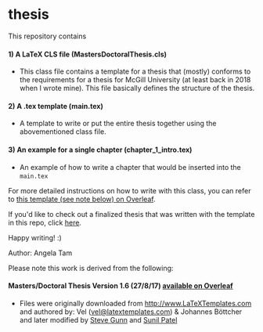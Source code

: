 # thesis

This repository contains 
#### 1) A LaTeX CLS file (MastersDoctoralThesis.cls)
* This class file contains a template for a thesis that (mostly) conforms to the requirements for a thesis for McGill University (at least back in 2018 when I wrote mine). This file basically defines the structure of the thesis.
#### 2) A .tex template (main.tex)
* A template to write or put the entire thesis together using the abovementioned class file.
#### 3) An example for a single chapter (chapter_1_intro.tex)
* An example of how to write a chapter that would be inserted into the `main.tex`

For more detailed instructions on how to write with this class, you can refer to [this template (see note below) on Overleaf](https://www.overleaf.com/latex/templates/template-for-a-masters-slash-doctoral-thesis/mkzrzktcbzfl).

If you'd like to check out a finalized thesis that was written with the template in this repo, click [here](http://digitool.Library.McGill.CA:80/R/-?func=dbin-jump-full&object_id=160752&silo_library=GEN01).

Happy writing! :)

Author: Angela Tam

Please note this work is derived from the following:
#### Masters/Doctoral Thesis Version 1.6 (27/8/17) [available on Overleaf](https://www.overleaf.com/latex/templates/template-for-a-masters-slash-doctoral-thesis/mkzrzktcbzfl)
- Files were originally downloaded from http://www.LaTeXTemplates.com and authored by: Vel (vel@latextemplates.com) & Johannes Böttcher and later modified by [Steve Gunn](http://users.ecs.soton.ac.uk/srg/softwaretools/document/templates/) and [Sunil Patel](http://www.sunilpatel.co.uk/thesis-template/)


